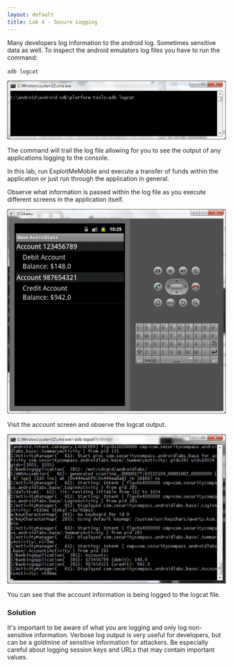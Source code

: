 ```yaml
---
layout: default
title: Lab 4 - Secure Logging
---
```


Many developers log information to the android log.  Sometimes sensitive data as well.   To inspect the android emulators log files you have to run the command:

`adb logcat`

![logcat](img/4_adblogcat.png)

The command will trail the log file allowing for you to see the output of any applications logging to the console.

In this lab, run ExploitMeMobile and execute a transfer of funds within the application or just run through the application in general.  

Observe what information is passed within the log file as you execute different screens in the application itself.

![view count](img/4_viewaccount.png)

Visit the account screen and observe the logcat output.

![view console](img/4_viewconsolelog.png)

You can see that the account information is being logged to the logcat file.

### Solution

It's important to be aware of what you are logging and only log
non-sensitive information.  Verbose log output is very useful for
developers, but can be a goldmine of sensitive information for
attackers.  Be especially careful about logging session keys and URLs
that may contain important values.
